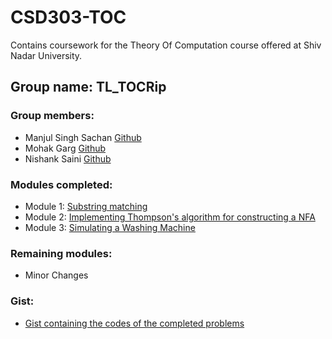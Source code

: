 # CSD303-TOC
Contains coursework for the Theory Of Computation course offered at Shiv Nadar University.

## Group name: TL_TOCRip
### Group members:
- Manjul Singh Sachan [Github](https://github.com/ManjulSinghSachan)
- Mohak Garg [Github](https://github.com/force263)
- Nishank Saini [Github](https://github.com/starship9)

### Modules completed:
- Module 1: [Substring matching](https://github.com/starship9/CSD303-TOC/tree/master/regex)
- Module 2: [Implementing Thompson's algorithm for constructing a NFA](https://github.com/starship9/CSD303-TOC/tree/master/ThomsonNfa)
- Module 3: [Simulating a Washing Machine](https://github.com/starship9/CSD303-TOC/tree/master/src/toc1washingmachine)

### Remaining modules:

- Minor Changes
  
### Gist:
- [Gist containing the codes of the completed problems](https://gist.github.com/starship9/c4b6a5d499670d724a9f2aa7c7b6f105)
